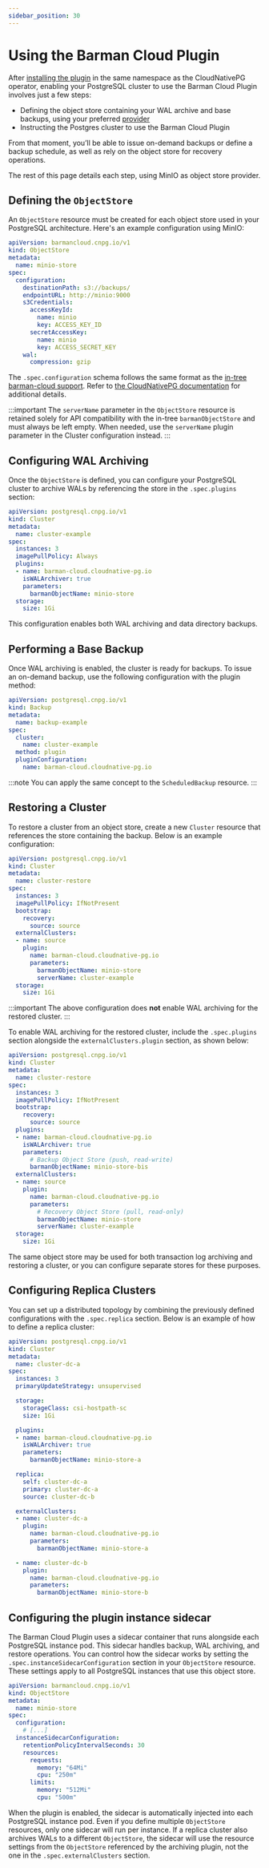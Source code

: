 ```yaml
---
sidebar_position: 30
---
```


# Using the Barman Cloud Plugin

<!-- SPDX-License-Identifier: CC-BY-4.0 -->

After [installing the plugin](installation.md) in the same namespace as the
CloudNativePG operator, enabling your PostgreSQL cluster to use the Barman
Cloud Plugin involves just a few steps:

- Defining the object store containing your WAL archive and base backups, using
  your preferred [provider](object_stores.md)
- Instructing the Postgres cluster to use the Barman Cloud Plugin

From that moment, you’ll be able to issue on-demand backups or define a backup
schedule, as well as rely on the object store for recovery operations.

The rest of this page details each step, using MinIO as object store provider.

## Defining the `ObjectStore`

An `ObjectStore` resource must be created for each object store used in your
PostgreSQL architecture. Here's an example configuration using MinIO:

```yaml
apiVersion: barmancloud.cnpg.io/v1
kind: ObjectStore
metadata:
  name: minio-store
spec:
  configuration:
    destinationPath: s3://backups/
    endpointURL: http://minio:9000
    s3Credentials:
      accessKeyId:
        name: minio
        key: ACCESS_KEY_ID
      secretAccessKey:
        name: minio
        key: ACCESS_SECRET_KEY
    wal:
      compression: gzip
```

The `.spec.configuration` schema follows the same format as the
[in-tree barman-cloud support](https://pkg.go.dev/github.com/cloudnative-pg/barman-cloud/pkg/api#BarmanObjectStoreConfiguration).
Refer to [the CloudNativePG documentation](https://cloudnative-pg.io/documentation/preview/backup_barmanobjectstore/)
for additional details.

:::important
The `serverName` parameter in the `ObjectStore` resource is retained solely for
API compatibility with the in-tree `barmanObjectStore` and must always be left empty.
When needed, use the `serverName` plugin parameter in the Cluster configuration instead.
:::

## Configuring WAL Archiving

Once the `ObjectStore` is defined, you can configure your PostgreSQL cluster
to archive WALs by referencing the store in the `.spec.plugins` section:

```yaml
apiVersion: postgresql.cnpg.io/v1
kind: Cluster
metadata:
  name: cluster-example
spec:
  instances: 3
  imagePullPolicy: Always
  plugins:
  - name: barman-cloud.cloudnative-pg.io
    isWALArchiver: true
    parameters:
      barmanObjectName: minio-store
  storage:
    size: 1Gi
```

This configuration enables both WAL archiving and data directory backups.

## Performing a Base Backup

Once WAL archiving is enabled, the cluster is ready for backups. To issue an
on-demand backup, use the following configuration with the plugin method:

```yaml
apiVersion: postgresql.cnpg.io/v1
kind: Backup
metadata:
  name: backup-example
spec:
  cluster:
    name: cluster-example
  method: plugin
  pluginConfiguration:
    name: barman-cloud.cloudnative-pg.io
```

:::note
You can apply the same concept to the `ScheduledBackup` resource.
:::

## Restoring a Cluster

To restore a cluster from an object store, create a new `Cluster` resource that
references the store containing the backup. Below is an example configuration:

```yaml
apiVersion: postgresql.cnpg.io/v1
kind: Cluster
metadata:
  name: cluster-restore
spec:
  instances: 3
  imagePullPolicy: IfNotPresent
  bootstrap:
    recovery:
      source: source
  externalClusters:
  - name: source
    plugin:
      name: barman-cloud.cloudnative-pg.io
      parameters:
        barmanObjectName: minio-store
        serverName: cluster-example
  storage:
    size: 1Gi
```

:::important
The above configuration does **not** enable WAL archiving for the restored cluster.
:::

To enable WAL archiving for the restored cluster, include the `.spec.plugins`
section alongside the `externalClusters.plugin` section, as shown below:

```yaml
apiVersion: postgresql.cnpg.io/v1
kind: Cluster
metadata:
  name: cluster-restore
spec:
  instances: 3
  imagePullPolicy: IfNotPresent
  bootstrap:
    recovery:
      source: source
  plugins:
  - name: barman-cloud.cloudnative-pg.io
    isWALArchiver: true
    parameters:
      # Backup Object Store (push, read-write)
      barmanObjectName: minio-store-bis
  externalClusters:
  - name: source
    plugin:
      name: barman-cloud.cloudnative-pg.io
      parameters:
        # Recovery Object Store (pull, read-only)
        barmanObjectName: minio-store
        serverName: cluster-example
  storage:
    size: 1Gi
```

The same object store may be used for both transaction log archiving and
restoring a cluster, or you can configure separate stores for these purposes.

## Configuring Replica Clusters

You can set up a distributed topology by combining the previously defined
configurations with the `.spec.replica` section. Below is an example of how to
define a replica cluster:

```yaml
apiVersion: postgresql.cnpg.io/v1
kind: Cluster
metadata:
  name: cluster-dc-a
spec:
  instances: 3
  primaryUpdateStrategy: unsupervised

  storage:
    storageClass: csi-hostpath-sc
    size: 1Gi

  plugins:
  - name: barman-cloud.cloudnative-pg.io
    isWALArchiver: true
    parameters:
      barmanObjectName: minio-store-a

  replica:
    self: cluster-dc-a
    primary: cluster-dc-a
    source: cluster-dc-b

  externalClusters:
  - name: cluster-dc-a
    plugin:
      name: barman-cloud.cloudnative-pg.io
      parameters:
        barmanObjectName: minio-store-a

  - name: cluster-dc-b
    plugin:
      name: barman-cloud.cloudnative-pg.io
      parameters:
        barmanObjectName: minio-store-b
```

## Configuring the plugin instance sidecar

The Barman Cloud Plugin uses a sidecar container that runs alongside each
PostgreSQL instance pod. This sidecar handles backup, WAL archiving, and restore
operations. You can control how the sidecar works by setting the
`.spec.instanceSidecarConfiguration` section in your `ObjectStore` resource.
These settings apply to all PostgreSQL instances that use this object store.

```yaml
apiVersion: barmancloud.cnpg.io/v1
kind: ObjectStore
metadata:
  name: minio-store
spec:
  configuration:
    # [...]
  instanceSidecarConfiguration:
    retentionPolicyIntervalSeconds: 30
    resources:
      requests:
        memory: "64Mi"
        cpu: "250m"
      limits:
        memory: "512Mi"
        cpu: "500m"
```

When the plugin is enabled, the sidecar is automatically injected into each
PostgreSQL instance pod. Even if you define multiple `ObjectStore` resources,
only one sidecar will run per instance. If a replica cluster also archives WALs
to a different `ObjectStore`, the sidecar will use the resource settings from the
`ObjectStore` referenced by the archiving plugin, not the one in the
`.spec.externalClusters` section.
